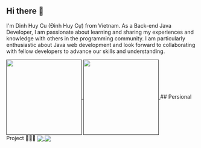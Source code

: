 ## Hi there 👋
I'm Dinh Huy Cu (Đinh Huy Cự) from Vietnam. As a Back-end Java Developer, I am passionate about learning and sharing my experiences and knowledge with others in the programming community. I am particularly enthusiastic about Java web development and look forward to collaborating with fellow developers to advance our skills and understanding.

<a href="">
  <img height=200 align="center" src="https://github-readme-stats.vercel.app/api?username=CuDinh03" />
</a>
<a href="">
  <img height=200 align="center" src="https://github-readme-stats.vercel.app/api/top-langs?username=CuDinh03&layout=compact&hide=javascript,html,css,scss&langs_count=8&card_width=320" />
</a>
## Persional Project 👨🏻‍💻

<a href="https://github.com/CuDinh03/DATN">
  <img align="center" src="https://github-readme-stats.vercel.app/api/pin/?username=CuDinh03&repo=DATN" />
</a>
<a href="https://github.com/CuDinh03/FE_DATN">
  <img align="center" src="https://github-readme-stats.vercel.app/api/pin/?username=CuDinh03&repo=FE_DATN" />
</a>
